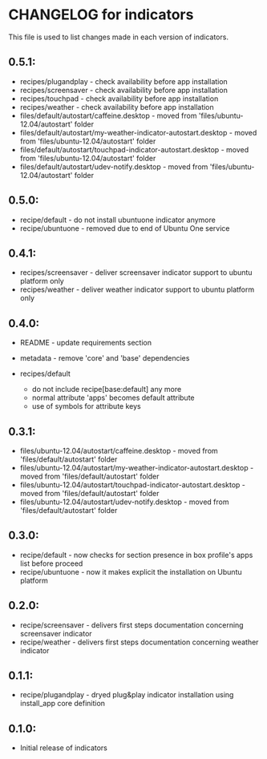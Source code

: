 # CHANGELOG for indicators

This file is used to list changes made in each version of indicators.

## 0.5.1:

* recipes/plugandplay - check availability before app installation
* recipes/screensaver - check availability before app installation
* recipes/touchpad    - check availability before app installation
* recipes/weather     - check availability before app installation
* files/default/autostart/caffeine.desktop                       - moved from 'files/ubuntu-12.04/autostart' folder
* files/default/autostart/my-weather-indicator-autostart.desktop - moved from 'files/ubuntu-12.04/autostart' folder
* files/default/autostart/touchpad-indicator-autostart.desktop   - moved from 'files/ubuntu-12.04/autostart' folder
* files/default/autostart/udev-notify.desktop                    - moved from 'files/ubuntu-12.04/autostart' folder

## 0.5.0:

* recipe/default   - do not install ubuntuone indicator anymore
* recipe/ubuntuone - removed due to end of Ubuntu One service

## 0.4.1:

* recipes/screensaver - deliver screensaver indicator support to ubuntu platform only
* recipes/weather     - deliver weather indicator support to ubuntu platform only

## 0.4.0:

* README   - update requirements section
* metadata - remove 'core' and 'base' dependencies

* recipes/default

  - do not include recipe[base:default] any more
  - normal attribute 'apps' becomes default attribute
  - use of symbols for attribute keys

## 0.3.1:

* files/ubuntu-12.04/autostart/caffeine.desktop                       - moved from 'files/default/autostart' folder
* files/ubuntu-12.04/autostart/my-weather-indicator-autostart.desktop - moved from 'files/default/autostart' folder
* files/ubuntu-12.04/autostart/touchpad-indicator-autostart.desktop   - moved from 'files/default/autostart' folder
* files/ubuntu-12.04/autostart/udev-notify.desktop                    - moved from 'files/default/autostart' folder

## 0.3.0:

* recipe/default   - now checks for section presence in box profile's apps list before proceed
* recipe/ubuntuone - now it makes explicit the installation on Ubuntu platform

## 0.2.0:

* recipe/screensaver - delivers first steps documentation concerning screensaver indicator
* recipe/weather - delivers first steps documentation concerning weather indicator

## 0.1.1:

* recipe/plugandplay - dryed plug&play indicator installation using install_app core definition

## 0.1.0:

* Initial release of indicators

